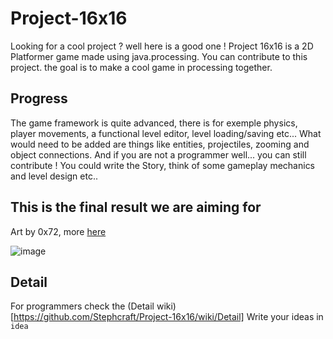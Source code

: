 # Project-16x16
Looking for a cool project ? well here is a good one !
Project 16x16 is a 2D Platformer game made using java.processing. You can contribute to this project. the goal is to make a cool game in processing together.

## Progress
The game framework is quite advanced, there is for exemple physics, player movements, a functional level editor, level loading/saving etc... What would need to be added are things like entities, projectiles, zooming and object connections. And if you are not a programmer well... you can still contribute ! You could write the Story, think of some gameplay mechanics and level design etc..

## This is the final result we are aiming for
Art by 0x72, more [here](https://0x72.itch.io/16x16-industrial-tileset)

![image](https://img.itch.zone/aW1hZ2UvMTYyMzY0Lzc3MzkzMy5naWY=/794x1000/K7WB6P.gif) 

## Detail
For programmers check the (Detail wiki)[https://github.com/Stephcraft/Project-16x16/wiki/Detail]
Write your ideas in `idea`
